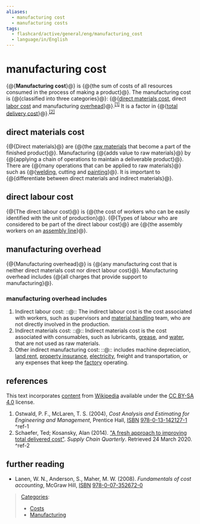 ```yaml
---
aliases:
  - manufacturing cost
  - manufacturing costs
tags:
  - flashcard/active/general/eng/manufacturing_cost
  - language/in/English
---
```


# manufacturing cost

<!-- | ![](../../archives/Wikimedia%20Commons/Question%20book-new.svg) | This article __needs additional citations for [verification](https://en.wikipedia.org/wiki/Wikipedia:Verifiability)__. Please help [improve this article](https://en.wikipedia.org/wiki/Special:EditPage/Manufacturing%20cost) by [adding citations to reliable sources](https://en.wikipedia.org/wiki/Help:Referencing%20for%20beginners). Unsourced material may be challenged and removed._Find sources:_ ["Manufacturing cost"](https://www.google.com/search?as_eq=wikipedia&q=%22Manufacturing+cost%22) – [news](https://www.google.com/search?tbm=nws&q=%22Manufacturing+cost%22+-wikipedia&tbs=ar:1) __·__ [newspapers](https://www.google.com/search?&q=%22Manufacturing+cost%22&tbs=bkt:s&tbm=bks) __·__ [books](https://www.google.com/search?tbs=bks:1&q=%22Manufacturing+cost%22+-wikipedia) __·__ [scholar](https://scholar.google.com/scholar?q=%22Manufacturing+cost%22) __·__ [JSTOR](https://www.jstor.org/action/doBasicSearch?Query=%22Manufacturing+cost%22&acc=on&wc=on) _\(January 2024\)__\([Learn how and when to remove this message](https://en.wikipedia.org/wiki/Help:Maintenance%20template%20removal)\)_ | -->

{@{__Manufacturing cost__}@} is {@{the sum of costs of all resources consumed in the process of making a product}@}. The manufacturing cost is {@{classified into three categories}@}: {@{[direct materials cost](direct%20materials%20cost.md), direct [labor cost](labor%20cost.md) and manufacturing [overhead](overhead%20(business).md)}@}.<sup>[\[1\]](#^ref-1)</sup> It is a factor in {@{[total delivery cost](total%20delivery%20cost.md)}@}.<sup>[\[2\]](#^ref-2)</sup> <!--SR:!2025-12-13,240,330!2026-01-09,261,330!2026-02-08,285,330!2025-10-25,196,310!2025-12-26,251,330-->

## direct materials cost

{@{Direct materials}@} are {@{the [raw materials](raw%20material.md) that become a part of the finished product}@}. Manufacturing {@{adds value to raw materials}@} by {@{applying a chain of operations to maintain a deliverable product}@}. There are {@{many operations that can be applied to raw materials}@} such as {@{[welding](welding.md), cutting and [painting](painting.md)}@}. It is important to {@{differentiate between direct materials and indirect materials}@}. <!--SR:!2025-12-30,254,330!2026-01-26,275,330!2025-12-17,243,330!2026-01-17,268,330!2026-01-01,255,330!2025-10-09,183,310!2026-02-14,290,330-->

## direct labour cost

{@{The direct labour cost}@} is {@{the cost of workers who can be easily identified with the unit of production}@}. {@{Types of labour who are considered to be part of the direct labour cost}@} are {@{the assembly workers on an [assembly line](assembly%20line.md)}@}. <!--SR:!2025-12-01,228,330!2026-11-04,476,310!2025-10-12,186,310!2026-02-20,294,330-->

## manufacturing overhead

{@{Manufacturing overhead}@} is {@{any manufacturing cost that is neither direct materials cost nor direct labour cost}@}. Manufacturing overhead includes {@{all charges that provide support to manufacturing}@}. <!--SR:!2026-01-19,269,330!2026-01-30,276,330!2025-12-02,229,330-->

### manufacturing overhead includes

1. Indirect labour cost: ::@:: The indirect labour cost is the cost associated with workers, such as supervisors and [material handling](material%20handling.md) team, who are not directly involved in the production. <!--SR:!2025-09-27,175,310!2026-02-04,281,330-->
2. Indirect materials cost: ::@:: Indirect materials cost is the cost associated with consumables, such as lubricants, [grease](grease%20(lubricant).md), and [water](water.md), that are not used as raw materials. <!--SR:!2026-02-05,282,330!2025-10-13,189,310-->
3. Other indirect manufacturing cost: ::@:: includes machine depreciation, [land rent](land%20rent.md#land%20rent), [property insurance](property%20insurance.md), [electricity](electricity.md), freight and transportation, or any expenses that keep the [factory](factory.md) operating. <!--SR:!2025-09-29,162,270!2025-07-23,124,290-->

## references

This text incorporates [content](https://en.wikipedia.org/wiki/manufacturing_cost) from [Wikipedia](Wikipedia.md) available under the [CC BY-SA 4.0](https://creativecommons.org/licenses/by-sa/4.0/) license.

1. Ostwald, P. F., McLaren, T. S. \(2004\), _Cost Analysis and Estimating for Engineering and Management_, Prentice Hall, [ISBN](ISBN%20(identifier).md) [978-0-13-142127-1](https://en.wikipedia.org/wiki/Special:BookSources/978-0-13-142127-1) <a id="^ref-1"></a>^ref-1
2. <a id="CITEREFSchaeferKosansky2014"></a> Schaefer, Ted; Kosansky, Alan \(2014\). ["A fresh approach to improving total delivered cost"](https://www.supplychainquarterly.com/topics/Strategy/20140311-a-fresh-approach-to-improving-total-delivered-cost/). _Supply Chain Quarterly_. Retrieved 24 March 2020. <a id="^ref-2"></a>^ref-2

## further reading

- Lanen, W. N., Anderson, S., Maher, M. W. \(2008\). _Fundamentals of cost accounting_, McGraw Hill, [ISBN](ISBN%20(identifier).md) [978-0-07-352672-0](https://en.wikipedia.org/wiki/Special:BookSources/978-0-07-352672-0)

> [Categories](https://en.wikipedia.org/wiki/Help:Category):
>
> - [Costs](https://en.wikipedia.org/wiki/Category:Costs)
> - [Manufacturing](https://en.wikipedia.org/wiki/Category:Manufacturing)
